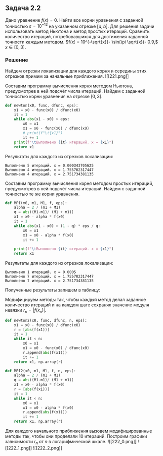 ## Задача 2.2
Дано уравнение $f(x) = 0$. Найти все корни уравнения с заданной точностью $\varepsilon = 10^{-12}$ на указанном отрезке $[a, b]$. Для решения задачи использовать метод Ньютона и метод простых итераций. Сравнить количество итераций, потребовавшихся для достижения заданной точности каждым методом.
$f(x) = 10^{-\sqrt{x}}- \sin(\pi \sqrt{x})- 0.9,$
$x \in [0, 3].$
### Решение
Найдем отрезки локализации для каждого корня и середины этих отрезков примим за начальные приближения.
![[221.png]]

Составим программу вычисления корня методом Ньютона, предусмотрев в ней подсчёт числа итераций. Найдем с заданной точностью корни уравнения на отрезке $[0, 3]$.
```python
def newton(x0, func, dfunc, eps):
    x1 = x0 - func(x0) / dfunc(x0)
    it = 1
    while abs(x1 - x0) > eps:
        x0 = x1
        x1 = x0 - func(x0) / dfunc(x0)
        # print(f"\t{x1}")
        it += 1
    print(f"\tВыполнено {it} итераций. x = {x1}")
    return x1
```
Результаты для каждого из отрезков локализации:
```
Выполнено 5 итераций. x = 0.000343705625
Выполнено 4 итераций. x = 1.755702317447
Выполнено 4 итераций. x = 2.751734381135
```

Составим программу вычисления корня методом простых итераций, предусмотрев в ней подсчёт числа итераций. Найдем с заданной точностью те же корни уравнения.
```python
def MPI(x0, m1, M1, f, eps):
    alpha = 2 / (m1 + M1)
    q = abs((M1-m1)/ (M1 + m1))
    x1 = x0 - alpha * f(x0)
    it = 1
    while abs(x1 - x0) > (1 - q) * eps / q:
        x0 = x1
        x1 = x0 - alpha * f(x0)
        it += 1
    
    print(f"\tВыполнено {it} итераций. x = {x1}")
    return x1
```
Результаты для каждого из отрезков локализации:
```
Выполнено 1 итераций. x = 0.0005
Выполнено 7 итераций. x = 1.755702317447
Выполнено 7 итераций. x = 2.751734381135
```

Полученные результаты запишем в таблицу:

Модифицируем методы так, чтобы каждый метод делал заданное количество итераций и на каждом шаге сохранял значение модуля невязки $r_n = |f(x_n)|$.
```python
def newton2(x0, func, dfunc, n, eps):
    x1 = x0 - func(x0) / dfunc(x0)
    r = [abs(f(x1))]
    it = 1
    while it < n:
        x0 = x1
        x1 = x0 - func(x0) / dfunc(x0)
        r.append(abs(f(x1)))
        it += 1
    return x1, np.array(r)

def MPI2(x0, m1, M1, f, n, eps):
    alpha = 2 / (m1 + M1)
    q = abs((M1-m1)/ (M1 + m1))
    x1 = x0 - alpha * f(x0)
    r = [abs(f(x1))]
    it = 1
    while it < n:
        x0 = x1
        x1 = x0 - alpha * f(x0)
        r.append(abs(f(x1)))
        it += 1
    return x1, np.array(r)
```
Для каждого начального приближения вызовем модифицированные методы так, чтобы они проделали 10 итераций. Построим графики зависимости $r_n$ от $n$ в логарифмической шкале.
![[222_0.png]]
![[222_1.png]]
![[222_2.png]]